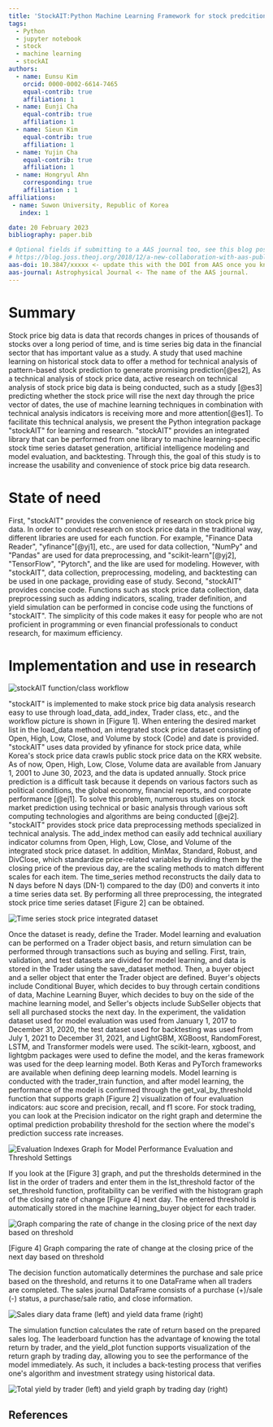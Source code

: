 ```yaml
---
title: 'StockAIT:Python Machine Learning Framework for stock predcition.'
tags:
  - Python
  - jupyter notebook
  - stock
  - machine learning 
  - stockAI 
authors:
  - name: Eunsu Kim
    orcid: 0000-0002-6614-7465
    equal-contrib: true
    affiliation: 1
  - name: Eunji Cha
    equal-contrib: true 
    affiliation: 1
  - name: Sieun Kim
    equal-contrib: true
    affiliation: 1
  - name: Yujin Cha
    equal-contrib: true
    affiliation: 1
  - name: Hongryul Ahn
    corresponding: true 
    affiliation : 1
affiliations:
 - name: Suwon University, Republic of Korea
   index: 1

date: 20 February 2023
bibliography: paper.bib

# Optional fields if submitting to a AAS journal too, see this blog post:
# https://blog.joss.theoj.org/2018/12/a-new-collaboration-with-aas-publishing
aas-doi: 10.3847/xxxxx <- update this with the DOI from AAS once you know it.
aas-journal: Astrophysical Journal <- The name of the AAS journal.
---
```



# Summary

Stock price big data is data that records changes in prices of thousands of stocks over a long period of time, and is time series big data in the financial sector that has important value as a study. A study that used machine learning on historical stock data to offer  a  method for technical analysis of pattern-based stock prediction to generate promising prediction[@es2], As a technical analysis of stock price data, active research on technical analysis of stock price big data is being conducted, such as a study [@es3] predicting whether the stock price will rise the next day through the price vector of dates, the use of machine learning techniques in combination with technical analysis indicators is receiving more and more attention[@es1]. To facilitate this technical analysis, we present the Python integration package "stockAIT" for learning and research. "stockAIT" provides an integrated library that can be performed from one library to machine learning-specific stock time series dataset generation, artificial intelligence modeling and model evaluation, and backtesting. Through this, the goal of this study is to increase the usability and convenience of stock price big data research.



# State of need 

First, "stockAIT" provides the convenience of research on stock price big data. In order to conduct research on stock price data in the traditional way, different libraries are used for each function. For example, "Finance Data Reader", "yfinance"[@yj1], etc., are used for data collection, "NumPy" and "Pandas" are used for data preprocessing, and "scikit-learn"[@yj2],  "TensorFlow", "Pytorch",  and the like are used for modeling. However, with "stockAIT", data collection, preprocessing, modeling, and backtesting can be used in one package, providing ease of study. 
 Second, "stockAIT" provides concise code. Functions such as stock price data collection, data preprocessing such as adding indicators, scaling, trader definition, and yield simulation can be performed in concise code using the functions of "stockAIT". The simplicity of this code makes it easy for people who are not proficient in programming or even financial professionals to conduct research, for maximum efficiency.




# Implementation and use in research 

![stockAIT function/class workflow](../image/FIGURE1.PNG)


"stockAIT" is implemented to make stock price big data analysis research easy to use through load_data, add_index, Trader class, etc., and the workflow picture is shown in [Figure 1].
When entering the desired market list in the load_data method, an integrated stock price dataset consisting of Open, High, Low, Close, and Volume by stock (Code) and date is provided. "stockAIT" uses data provided by yfinance for stock price data, while Korea's stock price data crawls public stock price data on the KRX website. As of now, Open, High, Low, Close, Volume data are available from January 1, 2001 to June 30, 2023, and the data is updated annually.
Stock price prediction is a difficult task because it depends on various factors such as political conditions, the global economy, financial reports, and corporate performance [@ej1]. To solve this problem, numerous studies on stock market prediction using technical or basic analysis through various soft computing technologies and algorithms are being conducted [@ej2]. "stockAIT" provides stock price data preprocessing methods specialized in technical analysis.  The add_index method can easily add technical auxiliary indicator columns from Open, High, Low, Close, and Volume of the integrated stock price dataset. In addition, MinMax, Standard, Robust, and DivClose, which standardize price-related variables by dividing them by the closing price of the previous day, are the scaling methods to match different scales for each item. The time_series method reconstructs the daily data to N days before N days (DN-1) compared to the day (D0) and converts it into a time series data set. By performing all three preprocessing, the integrated stock price time series dataset [Figure 2] can be obtained. 



![Time series stock price integrated dataset](../image/FIGURE2.PNG)


Once the dataset is ready, define the Trader. Model learning and evaluation can be performed on a Trader object basis, and return simulation can be performed through transactions such as buying and selling.
First, train, validation, and test datasets are divided for model learning, and data is stored in the Trader using the save_dataset method. Then, a buyer object and a seller object that enter the Trader object are defined. Buyer's objects include Conditional Buyer, which decides to buy through certain conditions of data, Machine Learning Buyer, which decides to buy on the side of the machine learning model, and Seller's objects include SubSeller objects that sell all purchased stocks the next day.
 In the experiment, the validation dataset used for model evaluation was used from January 1, 2017 to December 31, 2020, the test dataset used for backtesting was used from July 1, 2021 to December 31, 2021, and LightGBM, XGBoost, RandomForest, LSTM, and Transformer models were used. The scikit-learn, xgboost, and lightgbm packages were used to define the model, and the keras framework was used for the deep learning model. Both Keras and PyTorch frameworks are available when defining deep learning models.
 Model learning is conducted with the trader_train function, and after model learning, the performance of the model is confirmed through the get_val_by_threshold function that supports graph [Figure 2] visualization of four evaluation indicators: auc score and precision, recall, and f1 score. For stock trading, you can look at the Precision indicator on the right graph and determine the optimal prediction probability threshold for the section where the model's prediction success rate increases.



![Evaluation Indexes Graph for Model Performance Evaluation and Threshold Settings](../image/FIGURE3.PNG)



If you look at the [Figure 3] graph, and put the thresholds determined in the list in the order of traders and enter them in the lst_threshold factor of the set_threshold function, profitability can be verified with the histogram graph of the closing rate of change [Figure 4] next day. The entered threshold is automatically stored in the machine learning_buyer object for each trader.


![Graph comparing the rate of change in the closing price of the next day based on threshold](../image/FIGURE4.png)


[Figure 4] Graph comparing the rate of change at the closing price of the next day based on threshold

The decision function automatically determines the purchase and sale price based on the threshold, and returns it to one DataFrame when all traders are completed. The sales journal DataFrame consists of a purchase (+)/sale (-) status, a purchase/sale ratio, and close information.


![Sales diary data frame (left) and yield data frame (right)](../image/FIGURE5.PNG)


The simulation function calculates the rate of return based on the prepared sales log. The leaderboard function has the advantage of knowing the total return by trader, and the yield_plot function supports visualization of the return graph by trading day, allowing you to see the performance of the model immediately. As such, it includes a back-testing process that verifies one's algorithm and investment strategy using historical data.

![Total yield by trader (left) and yield graph by trading day (right)](../image/FIGURE6.png)




## References
